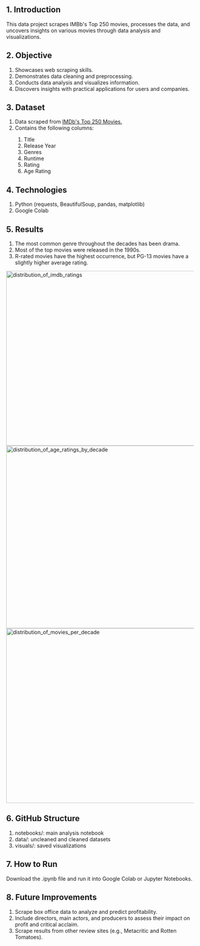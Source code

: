 ## 1. Introduction
This data project scrapes IMBb's Top 250 movies, processes the data, and uncovers insights on various movies through data analysis and visualizations.
## 2. Objective
<ol>
  <li>Showcases web scraping skills.</li>
  <li>Demonstrates data cleaning and preprocessing.</li>
  <li>Conducts data analysis and visualizes information.</li>
  <li>Discovers insights with practical applications for users and companies.</li>
</ol>

## 3. Dataset
<ol>
  <li>Data scraped from <a href="https://www.imdb.com/chart/top/">IMDb's Top 250 Movies.</a></li>
  <li>Contains the following columns:</li>
  <ol>
    <li>Title</li>
    <li>Release Year</li>
    <li>Genres</li>
    <li>Runtime</li>
    <li>Rating</li>
    <li>Age Rating</li>
  </ol>
</ol>

## 4. Technologies
<ol>
  <li>Python (requests, BeautifulSoup, pandas, matplotlib)</li>
  <li>Google Colab</li>
</ol>

## 5. Results
<ol>
  <li>The most common genre throughout the decades has been drama.</li>
  <li>Most of the top movies were released in the 1990s.</li>
  <li>R-rated movies have the highest occurrence, but PG-13 movies have a slightly higher average rating.</li>
</ol>
<img width="678" height="470" alt="distribution_of_imdb_ratings" src="https://github.com/user-attachments/assets/7ac04e1a-c853-43c7-b20a-b152be09442e" />
<img width="686" height="491" alt="distribution_of_age_ratings_by_decade" src="https://github.com/user-attachments/assets/7d92e386-6aee-4cdb-90d9-c74462e74d37" />
<img width="686" height="470" alt="distribution_of_movies_per_decade" src="https://github.com/user-attachments/assets/1d4ea2de-15b4-441b-b5f0-1ba82dcb52f6" />

## 6. GitHub Structure
<ol>
  <li>notebooks/: main analysis notebook</li>
  <li>data/: uncleaned and cleaned datasets</li>
  <li>visuals/: saved visualizations</li>
</ol>

## 7. How to Run
Download the .ipynb file and run it into Google Colab or Jupyter Notebooks.

## 8. Future Improvements
<ol>
  <li>Scrape box office data to analyze and predict profitability.</li>
  <li>Include directors, main actors, and producers to assess their impact on profit and critical acclaim.</li>
  <li>Scrape results from other review sites (e.g., Metacritic and Rotten Tomatoes).</li>
</ol>
